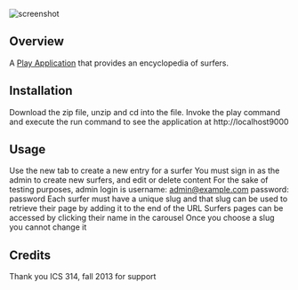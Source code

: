 ![screenshot](https://raw.github.com/andrewpw/surferpedia/delete-dialog-1/doc/Surferpedia2.png)

Overview
--------

A [Play Application](http://playframework.com) that provides an encyclopedia of surfers.


Installation
------------

Download the zip file, unzip and cd into the file. Invoke the play command and execute the run command to see the application at http://localhost9000

Usage
-----

Use the new tab to create a new entry for a surfer
You must sign in as the admin to create new surfers, and edit or delete content
For the sake of testing purposes, admin login is username: admin@example.com password: password
Each surfer must have a unique slug and that slug can be used to retrieve their page by adding it to the end of the URL
Surfers pages can be accessed by clicking their name in the carousel
Once you choose a slug you cannot change it


Credits
-------

Thank you ICS 314, fall 2013 for support